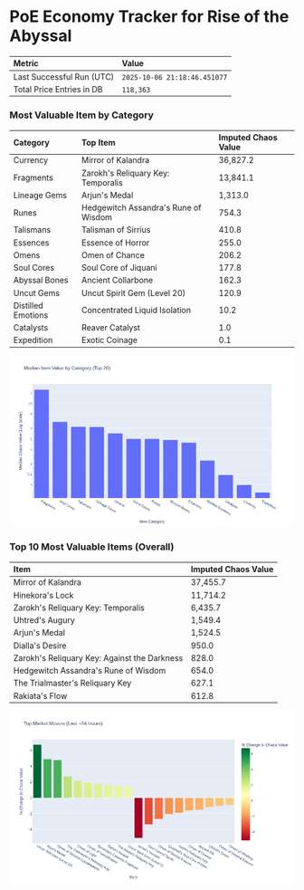 # PoE Economy Tracker for Rise of the Abyssal

<!-- START_MAINTENANCE -->
| Metric | Value |
|:---|:---|
| Last Successful Run (UTC) | `2025-10-06 21:18:46.451077` |
| Total Price Entries in DB | `118,363` |

<!-- END_MAINTENANCE -->

<!-- START_DATAFRAME_DEBUG -->
<!-- END_DATAFRAME_DEBUG -->

<!-- START_CATEGORY_ANALYSIS -->
### Most Valuable Item by Category
| Category | Top Item | Imputed Chaos Value |
| :--- | :--- | :--- |
| Currency | Mirror of Kalandra | 36,827.2 |
| Fragments | Zarokh's Reliquary Key: Temporalis | 13,841.1 |
| Lineage Gems | Arjun's Medal | 1,313.0 |
| Runes | Hedgewitch Assandra's Rune of Wisdom | 754.3 |
| Talismans | Talisman of Sirrius | 410.8 |
| Essences | Essence of Horror | 255.0 |
| Omens | Omen of Chance | 206.2 |
| Soul Cores | Soul Core of Jiquani | 177.8 |
| Abyssal Bones | Ancient Collarbone | 162.3 |
| Uncut Gems | Uncut Spirit Gem (Level 20) | 120.9 |
| Distilled Emotions | Concentrated Liquid Isolation | 10.2 |
| Catalysts | Reaver Catalyst | 1.0 |
| Expedition | Exotic Coinage | 0.1 |


![Category Analysis Chart](charts/category_analysis.png)
<!-- END_ANALYSIS -->

<!-- START_ANALYSIS -->
### Top 10 Most Valuable Items (Overall)
| Item | Imputed Chaos Value |
| :--- | :--- |
| Mirror of Kalandra | 37,455.7 |
| Hinekora's Lock | 11,714.2 |
| Zarokh's Reliquary Key: Temporalis | 6,435.7 |
| Uhtred's Augury | 1,549.4 |
| Arjun's Medal | 1,524.5 |
| Dialla's Desire | 950.0 |
| Zarokh's Reliquary Key: Against the Darkness | 828.0 |
| Hedgewitch Assandra's Rune of Wisdom | 654.0 |
| The Trialmaster's Reliquary Key | 627.1 |
| Rakiata's Flow | 612.8 |


![Market Movers Chart](charts/market_movers.png)
<!-- END_ANALYSIS -->
